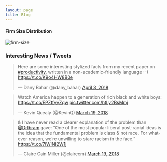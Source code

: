 ```yaml
---
layout: page
title: Blog
---
```


#### Firm Size Distribution ####

![firm-size](https://gunerilhan.github.io/img/firm-size.png)


### Interesting News / Tweets ###

<blockquote class="twitter-tweet"><p lang="en" dir="ltr">Here are some interesting stylized facts from my recent paper on <a href="https://twitter.com/hashtag/productivity?src=hash&amp;ref_src=twsrc%5Etfw">#productivity</a>, written in a non-academic-friendly language :-) <a href="https://t.co/K9o4HW8B0e">https://t.co/K9o4HW8B0e</a></p>&mdash; Dany Bahar (@dany_bahar) <a href="https://twitter.com/dany_bahar/status/981252750083272707?ref_src=twsrc%5Etfw">April 3, 2018</a></blockquote> <script async src="https://platform.twitter.com/widgets.js" charset="utf-8"></script>

<blockquote class="twitter-tweet" data-conversation="none" data-lang="en"><p lang="en" dir="ltr">Watch America happen to a generation of rich black and white boys: <a href="https://t.co/EPZtfyyZqw">https://t.co/EPZtfyyZqw</a> <a href="https://t.co/htLy2BsMmj">pic.twitter.com/htLy2BsMmj</a></p>&mdash; Kevin Quealy (@KevinQ) <a href="https://twitter.com/KevinQ/status/975715871095181312?ref_src=twsrc%5Etfw">March 19, 2018</a></blockquote> <script async src="https://platform.twitter.com/widgets.js" charset="utf-8"></script> 


<blockquote class="twitter-tweet" data-conversation="none" data-lang="en"><p lang="en" dir="ltr">&amp; I have never read a clearer explanation of the problem than <a href="https://twitter.com/DrIbram?ref_src=twsrc%5Etfw">@DrIbram</a> gave: “One of the most popular liberal post-racial ideas is the idea that the fundamental problem is class &amp; not race. For whatever reason, we’re unwilling to stare racism in the face.” <a href="https://t.co/7lWINl2W1j">https://t.co/7lWINl2W1j</a></p>&mdash; Claire Cain Miller (@clairecm) <a href="https://twitter.com/clairecm/status/975826806652657664?ref_src=twsrc%5Etfw">March 19, 2018</a></blockquote> <script async src="https://platform.twitter.com/widgets.js" charset="utf-8"></script> 


